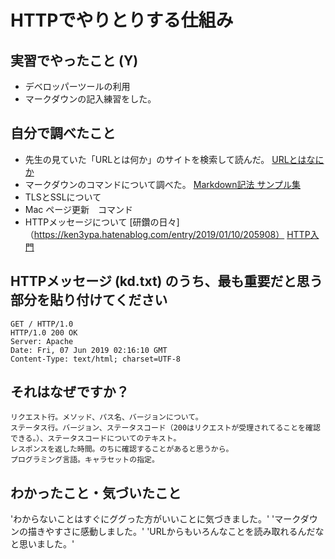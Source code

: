 # HTTPでやりとりする仕組み

<!-- Markdown記法のヒント

コード記法（1行の中に埋めたい場合）

`code`

コードブロック記法（複数行）

```
print('a')
print('b')
```

-->

## 実習でやったこと (Y)

*   デベロッパーツールの利用
*   マークダウンの記入練習をした。

## 自分で調べたこと

*   先生の見ていた「URLとは何か」のサイトを検索して読んだ。
[URLとはなにか](https://developer.mozilla.org/ja/docs/Learn/Common_questions/What_is_a_URL)
*   マークダウンのコマンドについて調べた。
[Markdown記法 サンプル集](https://qiita.com/tbpgr/items/989c6badefff69377da7)
*   TLSとSSLについて
*   Mac ページ更新　コマンド
*   HTTPメッセージについて
[研鑽の日々]（https://ken3ypa.hatenablog.com/entry/2019/01/10/205908）
[HTTP入門](http://www.tohoho-web.com/ex/http.htm)

## HTTPメッセージ (kd.txt) のうち、最も重要だと思う部分を貼り付けてください

```
GET / HTTP/1.0
HTTP/1.0 200 OK
Server: Apache
Date: Fri, 07 Jun 2019 02:16:10 GMT
Content-Type: text/html; charset=UTF-8
```

## それはなぜですか？
```
リクエスト行。メソッド、パス名、バージョンについて。
ステータス行。バージョン、ステータスコード（200はリクエストが受理されてることを確認できる。）、ステータスコードについてのテキスト。
レスポンスを返した時間。のちに確認することがあると思うから。
プログラミング言語。キャラセットの指定。
```
## わかったこと・気づいたこと
'わからないことはすぐにググった方がいいことに気づきました。'
'マークダウンの描きやすさに感動しました。'
'URLからもいろんなことを読み取れるんだなと思いました。'

